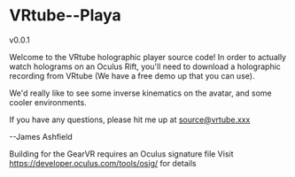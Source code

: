 # VRtube--Playa
v0.0.1

Welcome to the VRtube holographic player source code!
In order to actually watch holograms on an Oculus Rift, you'll need to download a holographic recording from VRtube (We have a free demo up that you can use).


We'd really like to see some inverse kinematics on the avatar, and some cooler environments.

If you have any questions, please hit me up at source@vrtube.xxx

--James Ashfield

Building for the GearVR requires an Oculus signature file
Visit https://developer.oculus.com/tools/osig/ for details
